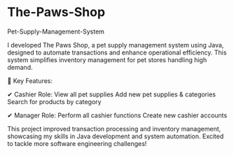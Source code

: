 # The-Paws-Shop
Pet-Supply-Management-System

I developed The Paws Shop, a pet supply management system using Java, designed to automate transactions and enhance operational efficiency. This system simplifies inventory management for pet stores handling high demand.

🔹 Key Features:

✔ Cashier Role:
View all pet supplies
Add new pet supplies & categories
Search for products by category

✔ Manager Role:
Perform all cashier functions
Create new cashier accounts

This project improved transaction processing and inventory management, showcasing my skills in Java development and system automation. Excited to tackle more software engineering challenges!
